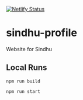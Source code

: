 [![Netlify Status](https://api.netlify.com/api/v1/badges/e6e49b13-f092-43a2-9f71-fce3daab7779/deploy-status)](https://app.netlify.com/sites/sindhusha/deploys)
# sindhu-profile
Website for Sindhu

## Local Runs
`npm run build`

`npm run start`
